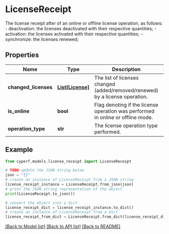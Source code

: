 # LicenseReceipt

The license receipt after of an online or offline license operation, as follows:   - deactivation: the licenses deactivated with their respective quantities;   - activation: the licenses activated with their respective quantities;   - synchronize: the licenses renewed;

## Properties

Name | Type | Description | Notes
------------ | ------------- | ------------- | -------------
**changed_licenses** | [**List[License]**](License.md) | The list of licenses changed (added/removed/renewed) by a license operation. | 
**is_online** | **bool** | Flag denoting if the license operation was performed in online or offline mode. | 
**operation_type** | **str** | The license operation type performed. | 

## Example

```python
from cyperf.models.license_receipt import LicenseReceipt

# TODO update the JSON string below
json = "{}"
# create an instance of LicenseReceipt from a JSON string
license_receipt_instance = LicenseReceipt.from_json(json)
# print the JSON string representation of the object
print(LicenseReceipt.to_json())

# convert the object into a dict
license_receipt_dict = license_receipt_instance.to_dict()
# create an instance of LicenseReceipt from a dict
license_receipt_from_dict = LicenseReceipt.from_dict(license_receipt_dict)
```
[[Back to Model list]](../README.md#documentation-for-models) [[Back to API list]](../README.md#documentation-for-api-endpoints) [[Back to README]](../README.md)


